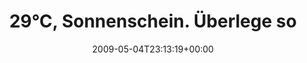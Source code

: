 ---
retweeted: false
source: <a href="http://twitter.com" rel="nofollow">Twitter Web Client</a>
entities:
  hashtags: []
  symbols: []
  user_mentions: []
  urls: []
display_text_range:
- '0'
- '102'
favorite_count: '1'
id_str: '1700553925'
truncated: false
retweet_count: '0'
id: '1700553925'
created_at: Mon May 04 23:13:19 +0000 2009
favorited: false
full_text: 29°C, Sonnenschein. Überlege so langsam ob das Wetter-Widget mit 'Austin,
  TX' so eine gute Idee war...
lang: de
tags:
- pesos:twitter
date: '2009-05-04T23:13:19+00:00'
src: https://twitter.com/bascht/status/1700553925
original_url: https://twitter.com/bascht/status/1700553925
type: twitter_tweet
text: 29°C, Sonnenschein. Überlege so langsam ob das Wetter-Widget mit 'Austin, TX'
  so eine gute Idee war...
title: 29°C, Sonnenschein. Überlege so

---
